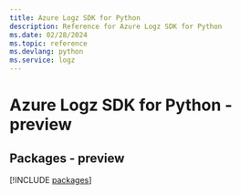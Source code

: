 ```yaml
---
title: Azure Logz SDK for Python
description: Reference for Azure Logz SDK for Python
ms.date: 02/28/2024
ms.topic: reference
ms.devlang: python
ms.service: logz
---
```

# Azure Logz SDK for Python - preview
## Packages - preview
[!INCLUDE [packages](logz-index.md)]